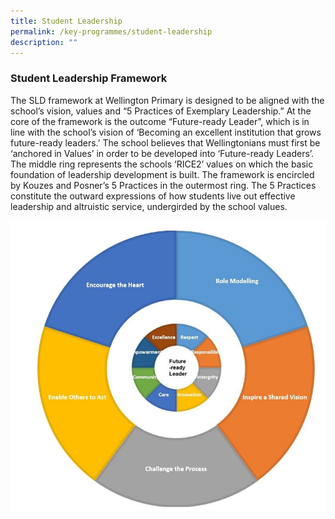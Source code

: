 ```yaml
---
title: Student Leadership
permalink: /key-programmes/student-leadership
description: ""
---
```

### Student Leadership Framework

The SLD framework at Wellington Primary is designed to be aligned with the school’s vision, values and “5 Practices of Exemplary Leadership.” At the core of the framework is the outcome “Future-ready Leader”, which is in line with the school’s vision of ‘Becoming an excellent institution that grows future-ready leaders.’ The school believes that Wellingtonians must first be ‘anchored in Values’ in order to be developed into ‘Future-ready Leaders’. The middle ring represents the schools ‘RICE2’ values on which the basic foundation of leadership development is built. The framework is encircled by Kouzes and Posner’s 5 Practices in the outermost ring. The 5 Practices constitute the outward expressions of how students live out effective leadership and altruistic service, undergirded by the school values.

![](/images/SLF.jpg)